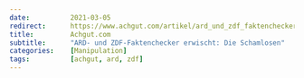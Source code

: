 ```yaml
---
date:          2021-03-05
redirect:      https://www.achgut.com/artikel/ard_und_zdf_faktenchecker_erwischt_die_schamlosen
title:         Achgut.com
subtitle:      "ARD- und ZDF-Faktenchecker erwischt: Die Schamlosen"
categories:    [Manipulation]
tags:          [achgut, ard, zdf]
---
```

